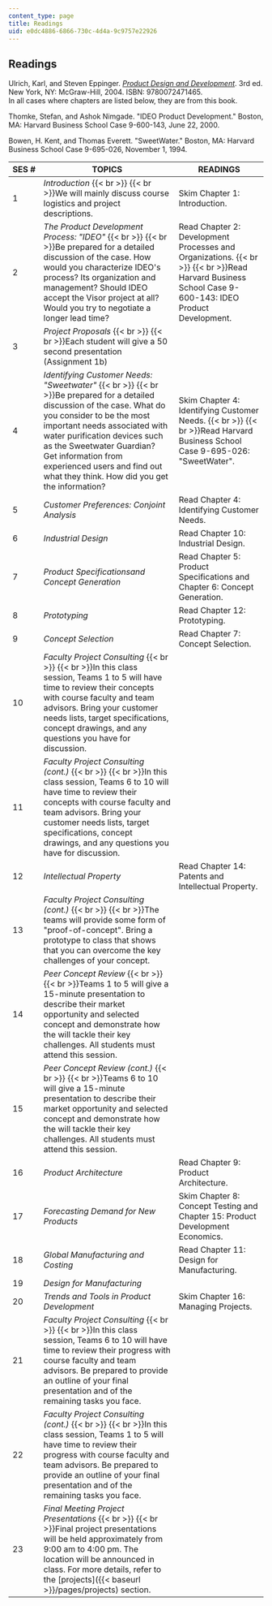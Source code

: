 ```yaml
---
content_type: page
title: Readings
uid: e0dc4886-6866-730c-4d4a-9c9757e22926
---
```


Readings
--------

Ulrich, Karl, and Steven Eppinger. [_Product Design and Development_](http://www.ulrich-eppinger.net/). 3rd ed. New York, NY: McGraw-Hill, 2004. ISBN: 9780072471465.  
In all cases where chapters are listed below, they are from this book.

Thomke, Stefan, and Ashok Nimgade. "IDEO Product Development." Boston, MA: Harvard Business School Case 9-600-143, June 22, 2000.

Bowen, H. Kent, and Thomas Everett. "SweetWater." Boston, MA: Harvard Business School Case 9-695-026, November 1, 1994.

| SES # | TOPICS | READINGS |
| --- | --- | --- |
| 1 | _Introduction_  {{< br >}}  {{< br >}}We will mainly discuss course logistics and project descriptions. | Skim Chapter 1: Introduction. |
| 2 | _The Product Development Process: "IDEO"_  {{< br >}}  {{< br >}}Be prepared for a detailed discussion of the case. How would you characterize IDEO's process? Its organization and management? Should IDEO accept the Visor project at all? Would you try to negotiate a longer lead time? | Read Chapter 2: Development Processes and Organizations.  {{< br >}}  {{< br >}}Read Harvard Business School Case 9-600-143: IDEO Product Development. |
| 3 | _Project Proposals_  {{< br >}}  {{< br >}}Each student will give a 50 second presentation (Assignment 1b) |  |
| 4 | _Identifying Customer Needs: "Sweetwater"_  {{< br >}}  {{< br >}}Be prepared for a detailed discussion of the case. What do you consider to be the most important needs associated with water purification devices such as the Sweetwater Guardian? Get information from experienced users and find out what they think. How did you get the information? | Skim Chapter 4: Identifying Customer Needs.  {{< br >}}  {{< br >}}Read Harvard Business School Case 9-695-026: "SweetWater". |
| 5 | _Customer Preferences: Conjoint Analysis_ | Read Chapter 4: Identifying Customer Needs. |
| 6 | _Industrial Design_ | Read Chapter 10: Industrial Design. |
| 7 | _Product Specificationsand Concept Generation_ | Read Chapter 5: Product Specifications and Chapter 6: Concept Generation. |
| 8 | _Prototyping_ | Read Chapter 12: Prototyping. |
| 9 | _Concept Selection_ | Read Chapter 7: Concept Selection. |
| 10 | _Faculty Project Consulting_  {{< br >}}  {{< br >}}In this class session, Teams 1 to 5 will have time to review their concepts with course faculty and team advisors. Bring your customer needs lists, target specifications, concept drawings, and any questions you have for discussion. |  |
| 11 | _Faculty Project Consulting (cont.)_  {{< br >}}  {{< br >}}In this class session, Teams 6 to 10 will have time to review their concepts with course faculty and team advisors. Bring your customer needs lists, target specifications, concept drawings, and any questions you have for discussion. |  |
| 12 | _Intellectual Property_ | Read Chapter 14: Patents and Intellectual Property. |
| 13 | _Faculty Project Consulting (cont.)_  {{< br >}}  {{< br >}}The teams will provide some form of "proof-of-concept". Bring a prototype to class that shows that you can overcome the key challenges of your concept. |  |
| 14 | _Peer Concept Review_  {{< br >}}  {{< br >}}Teams 1 to 5 will give a 15-minute presentation to describe their market opportunity and selected concept and demonstrate how the will tackle their key challenges. All students must attend this session. |  |
| 15 | _Peer Concept Review (cont.)_  {{< br >}}  {{< br >}}Teams 6 to 10 will give a 15-minute presentation to describe their market opportunity and selected concept and demonstrate how the will tackle their key challenges. All students must attend this session. |  |
| 16 | _Product Architecture_ | Read Chapter 9: Product Architecture. |
| 17 | _Forecasting Demand for New Products_ | Skim Chapter 8: Concept Testing and Chapter 15: Product Development Economics. |
| 18 | _Global Manufacturing and Costing_ | Read Chapter 11: Design for Manufacturing. |
| 19 | _Design for Manufacturing_ |  |
| 20 | _Trends and Tools in Product Development_ | Skim Chapter 16: Managing Projects. |
| 21 | _Faculty Project Consulting_  {{< br >}}  {{< br >}}In this class session, Teams 6 to 10 will have time to review their progress with course faculty and team advisors. Be prepared to provide an outline of your final presentation and of the remaining tasks you face. |  |
| 22 | _Faculty Project Consulting (cont.)_  {{< br >}}  {{< br >}}In this class session, Teams 1 to 5 will have time to review their progress with course faculty and team advisors. Be prepared to provide an outline of your final presentation and of the remaining tasks you face. |  |
| 23 | _Final Meeting Project Presentations_  {{< br >}}  {{< br >}}Final project presentations will be held approximately from 9:00 am to 4:00 pm. The location will be announced in class. For more details, refer to the [projects]({{< baseurl >}}/pages/projects) section. |